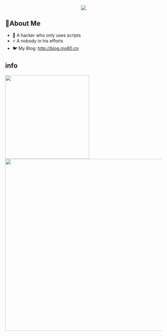 

<!--
**Junehck/Junehck** is a ✨ _special_ ✨ repository because its `README.md` (this file) appears on your GitHub profile.

Here are some ideas to get you started:

- 🔭 I’m currently working on ...
- 🌱 I’m currently learning ...
- 👯 I’m looking to collaborate on ...
- 🤔 I’m looking for help with ...
- 💬 Ask me about ...
- 📫 How to reach me: ...
- 😄 Pronouns: ...
- ⚡ Fun fact: ...
-->
<h1 align="center">
<a href="https://git.io/typing-svg">
<img src="https://readme-typing-svg.herokuapp.com?font=ubuntu&color=%23B335F7&size=22&vCenter=true&height=40&lines=Welcome+to+my+home+page+%F0%9F%91%8B;I+guess+you+are+a+hacker+%F0%9F%A4%94;Nice+to+meet+you+%F0%9F%98%9D;Hope+there+is+something+you+need+%F0%9F%8E%81">
</a>
</h1>  

## 🤔About Me
* 💖 A hacker who only uses scripts
* ⚡ A nobody in his efforts
* 🐦 My Blog: http://blog.mo60.cn


## info

<img align='left' src='http://github-profile-summary-cards.vercel.app/api/cards/stats?username=Junehck&theme=nord_dark' width='270px'>

<img src='http://github-profile-summary-cards.vercel.app/api/cards/profile-details?username=Junehck&theme=nord_dark' width='555px'> 

